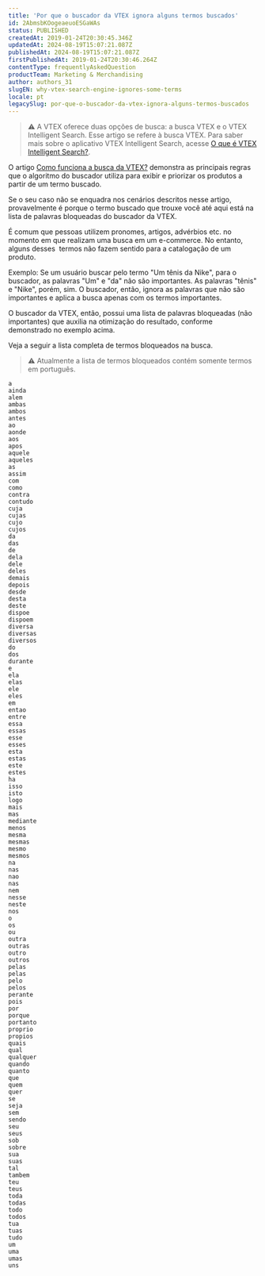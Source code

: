 ```yaml
---
title: 'Por que o buscador da VTEX ignora alguns termos buscados'
id: 2AbmsbKOogeaeuoESGaWAs
status: PUBLISHED
createdAt: 2019-01-24T20:30:45.346Z
updatedAt: 2024-08-19T15:07:21.087Z
publishedAt: 2024-08-19T15:07:21.087Z
firstPublishedAt: 2019-01-24T20:30:46.264Z
contentType: frequentlyAskedQuestion
productTeam: Marketing & Merchandising
author: authors_31
slugEN: why-vtex-search-engine-ignores-some-terms
locale: pt
legacySlug: por-que-o-buscador-da-vtex-ignora-alguns-termos-buscados
---
```


> ⚠️ A VTEX oferece duas opções de busca: a busca VTEX e o VTEX Intelligent Search. Esse artigo se refere à busca VTEX. Para saber mais sobre o aplicativo VTEX Intelligent Search, acesse <a href = "/pt/tracks/vtex-intelligent-search--19wrbB7nEQcmwzDPl1l4Cb">O que é VTEX Intelligent Search?</a>.

O artigo [Como funciona a busca da VTEX?](/pt/tutorial/como-funciona-a-busca-da-vtex) demonstra as principais regras que o algoritmo do buscador utiliza para exibir e priorizar os produtos a partir de um termo buscado.

Se o seu caso não se enquadra nos cenários descritos nesse artigo, provavelmente é porque o termo buscado que trouxe você até aqui está na lista de palavras bloqueadas do buscador da VTEX.

É comum que pessoas utilizem pronomes, artigos, advérbios etc. no momento em que realizam uma busca em um e-commerce. No entanto, alguns desses  termos não fazem sentido para a catalogação de um produto.

Exemplo:
Se um usuário buscar pelo termo "Um tênis da Nike", para o buscador, as palavras "Um" e "da" não são importantes. As palavras "tênis" e "Nike", porém, sim. O buscador, então, ignora as palavras que não são importantes e aplica a busca apenas com os termos importantes.

O buscador da VTEX, então, possui uma lista de palavras bloqueadas (não importantes) que auxilia na otimização do resultado, conforme demonstrado no exemplo acima.

Veja a seguir a lista completa de termos bloqueados na busca.

> ⚠️ Atualmente a lista de termos bloqueados contém somente termos em português.

```
a
ainda
alem
ambas
ambos
antes
ao
aonde
aos
apos
aquele
aqueles
as
assim
com
como
contra
contudo
cuja
cujas
cujo
cujos
da
das
de
dela
dele
deles
demais
depois
desde
desta
deste
dispoe
dispoem
diversa
diversas
diversos
do
dos
durante
e
ela
elas
ele
eles
em
entao
entre
essa
essas
esse
esses
esta
estas
este
estes
ha
isso
isto
logo
mais
mas
mediante
menos
mesma
mesmas
mesmo
mesmos
na
nas
nao
nas
nem
nesse
neste
nos
o
os
ou
outra
outras
outro
outros
pelas
pelas
pelo
pelos
perante
pois
por
porque
portanto
proprio
propios
quais
qual
qualquer
quando
quanto
que
quem
quer
se
seja
sem
sendo
seu
seus
sob
sobre
sua
suas
tal
tambem
teu
teus
toda
todas
todo
todos
tua
tuas
tudo
um
uma
umas
uns
```
